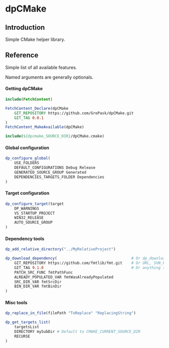# dpCMake

## Introduction
Simple CMake helper library.

## Reference
Simple list of all available features.

Named arguments are generally optionals.

#### Getting dpCMake
```cmake
include(FetchContent)

FetchContent_Declare(dpCMake
    GIT_REPOSITORY https://github.com/GroPask/dpCMake.git
    GIT_TAG 0.0.1
)
FetchContent_MakeAvailable(dpCMake)

include(${dpcmake_SOURCE_DIR}/dpCMake.cmake)
```

#### Global configuration
```cmake
dp_configure_global(
    USE_FOLDERS
    DEFAULT_CONFIGURATIONS Debug Release
    GENERATED_SOURCE_GROUP Generated
    DEPENDENCIES_TARGETS_FOLDER Dependencies
)
```

#### Target configuration
```cmake
dp_configure_target(target
    DP_WARNINGS
    VS_STARTUP_PROJECT
    WIN32_RELEASE
    AUTO_SOURCE_GROUP
)
```
#### Dependency tools
```cmake
dp_add_relative_directory("../MyRelativeProject")

dp_download_dependency(                                 # Or dp_download_and_add_dependency
    GIT_REPOSITORY https://github.com/fmtlib/fmt.git    # Or URL, SVN_REPOSITORY, HG_REPOSITORY, CVS_REPOSITORY
    GIT_TAG 9.1.0                                       # Or anything supported by FetchContent_Declare
    PATCH_SRC_FUNC fmtPathFunc
    ALREADY_POPULATED_VAR fmtWasAlreadyPopulated
    SRC_DIR_VAR fmtSrcDir
    BIN_DIR_VAR fmtBinDir
)
```

#### Misc tools
```cmake
dp_replace_in_file(filePath "ToReplace" "ReplacingString")

dp_get_targets_list(
    targetsList
    DIRECTORY mySubDir # Default to CMAKE_CURRENT_SOURCE_DIR
    RECURSE
)
```
